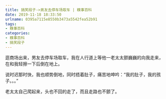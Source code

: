 ```yaml
---
title: 搞笑段子->男友去停车场取车 | 糗事百科
date: 2019-11-18 18:33:50
urlname: 0395a7115e8550b3473a5542fea52b91
tags: 
- 糗事百科
categories:
- 糗事百科
- 搞笑段子
---
```

逛商场出来，男友去停车场取车，我在人行道上等他一老太太颤巍巍的向我走来，在和我轻擦一下后倒在地上。

说时迟那时快，我也顺势倒地，同时捂着肚子，痛苦地呻吟：“我的肚子，我的孩子。。。”

老太太自己爬起来，头也不回的走了，而且走路也不颤了。


